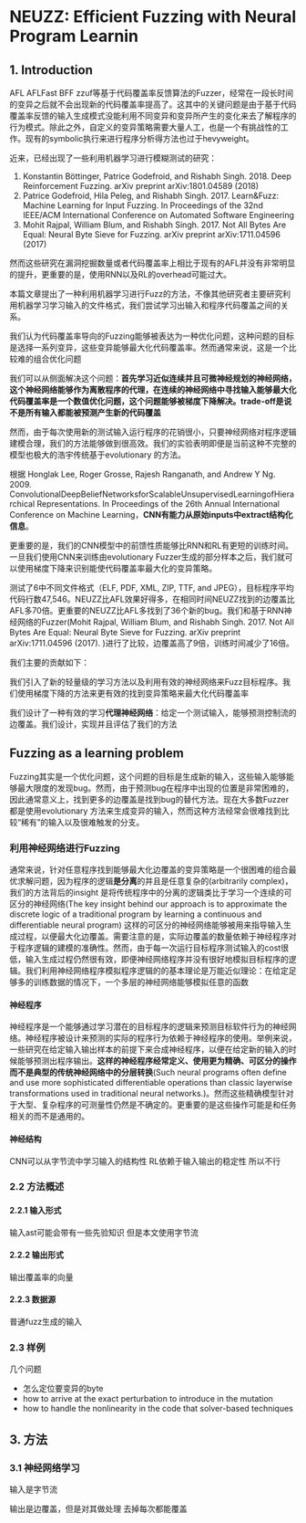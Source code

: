 # NEUZZ: Efficient Fuzzing with Neural Program Learnin

## 1. Introduction

AFL AFLFast BFF zzuf等基于代码覆盖率反馈算法的Fuzzer，经常在一段长时间的变异之后就不会出现新的代码覆盖率提高了。这其中的关键问题是由于基于代码覆盖率反馈的输入生成模式没能利用不同变异和变异所产生的变化来去了解程序的行为模式。除此之外，自定义的变异策略需要大量人工，也是一个有挑战性的工作。现有的symbolic执行来进行程序分析得方法也过于hevyweight。

近来，已经出现了一些利用机器学习进行模糊测试的研究：

1. Konstantin Böttinger, Patrice Godefroid, and Rishabh Singh. 2018. Deep Reinforcement Fuzzing. arXiv preprint arXiv:1801.04589 (2018)
2. Patrice Godefroid, Hila Peleg, and Rishabh Singh. 2017. Learn&Fuzz: Machine Learning for Input Fuzzing. In Proceedings of the 32nd IEEE/ACM International Conference on Automated Software Engineering
3. Mohit Rajpal, William Blum, and Rishabh Singh. 2017. Not All Bytes Are Equal: Neural Byte Sieve for Fuzzing. arXiv preprint arXiv:1711.04596 (2017)

然而这些研究在漏洞挖掘数量或者代码覆盖率上相比于现有的AFL并没有非常明显的提升，更重要的是，使用RNN以及RL的overhead可能过大。

本篇文章提出了一种利用机器学习进行Fuzz的方法，不像其他研究者主要研究利用机器学习学习输入的文件格式，我们尝试学习出输入和程序代码覆盖之间的关系。

我们认为代码覆盖率导向的Fuzzing能够被表达为一种优化问题，这种问题的目标是选择一系列变异，这些变异能够最大化代码覆盖率。然而通常来说，这是一个比较难的组合优化问题

我们可以从侧面解决这个问题：**首先学习近似连续并且可微神经规划的神经网络，这个神经网络能够作为离散程序的代理，在连续的神经网络中寻找输入能够最大化代码覆盖率是一个数值优化问题，这个问题能够被梯度下降解决。trade-off是说不是所有输入都能被预测产生新的代码覆盖**

然而，由于每次使用新的测试输入运行程序的花销很小，只要神经网络对程序逻辑建模合理，我们的方法能够做到很高效。我们的实验表明即便是当前这种不完整的模型也极大的浩宇传统基于evolutionary 的方法。

根据 Honglak Lee, Roger Grosse, Rajesh Ranganath, and Andrew Y Ng. 2009. ConvolutionalDeepBeliefNetworksforScalableUnsupervisedLearningofHierarchical Representations. In Proceedings of the 26th Annual International Conference on Machine Learning，**CNN有能力从原始inputs中extract结构化信息**。

更重要的是，我们的CNN模型中的前馈性质能够比RNN和RL有更短的训练时间。一旦我们使用CNN来训练由evolutionary  Fuzzer生成的部分样本之后，我们就可以使用梯度下降来识别能使代码覆盖率最大化的变异策略。

测试了6中不同文件格式（ELF, PDF, XML, ZIP, TTF, and JPEG），目标程序平均代码行数47,546。NEUZZ比AFL效果好得多，在相同时间NEUZZ找到的边覆盖比AFL多70倍。更重要的NEUZZ比AFL多找到了36个新的bug。我们和基于RNN神经网络的Fuzzer(Mohit Rajpal, William Blum, and Rishabh Singh. 2017. Not All Bytes Are Equal: Neural Byte Sieve for Fuzzing. arXiv preprint arXiv:1711.04596 (2017). )进行了比较，边覆盖高了9倍，训练时间减少了16倍。

我们主要的贡献如下：

我们引入了新的轻量级的学习方法以及利用有效的神经网络来Fuzz目标程序。我们使用梯度下降的方法来更有效的找到变异策略来最大化代码覆盖率

我们设计了一种有效的学习**代理神经网络**：给定一个测试输入，能够预测控制流的边覆盖。我们设计，实现并且评估了我们的方法

## Fuzzing as a learning problem

Fuzzing其实是一个优化问题，这个问题的目标是生成新的输入，这些输入能够能够最大限度的发现bug。然而，由于预测bug在程序中出现的位置是非常困难的，因此通常意义上，找到更多的边覆盖是找到bug的替代方法。现在大多数Fuzzer都是使用evolutionary 方法来生成变异的输入，然而这种方法经常会很难找到比较“稀有”的输入以及很难触发的分支。

### 利用神经网络进行Fuzzing

通常来说，针对任意程序找到能够最大化边覆盖的变异策略是一个很困难的组合最优求解问题，因为程序的逻辑**是分离**的并且是任意复杂的(arbitrarily complex)，我们的方法背后的insight 是将传统程序中的分离的逻辑类比于学习一个连续的可区分的神经网络(The key insight behind our approach is to approximate the discrete logic of a traditional program by learning a continuous and differentiable neural program) 这样的可区分的神经网络能够被用来指导输入生成过程，以便最大化边覆盖。需要注意的是，实际边覆盖的数量依赖于神经程序对于程序逻辑的建模的准确性。然而，由于每一次运行目标程序测试输入的cost很低，输入生成过程仍然很有效，即便神经网络程序并没有很好地模拟目标程序的逻辑。我们利用神经网络程序模拟程序逻辑的的基本理论是万能近似理论：在给定足够多的训练数据的情况下，一个多层的神经网络能够模拟任意的函数

#### 神经程序

神经程序是一个能够通过学习潜在的目标程序的逻辑来预测目标软件行为的神经网络。神经程序被设计来预测的实际的程序行为依赖于神经程序的使用。举例来说，一些研究在给定输入输出样本的前提下来合成神经程序，以便在给定新的输入的时候能够预测出程序输出。**这样的神经程序经常定义、使用更为精确、可区分的操作而不是典型的传统神经网络中的分层转换**(Such neural programs often define and use more sophisticated differentiable operations than classic layerwise transformations used in traditional neural networks.)。然而这些精确模型针对于大型、复杂程序的可测量性仍然是不确定的。更重要的是这些操作可能是和任务相关的而不是通用的。

#### 神经结构

CNN可以从字节流中学习输入的结构性
RL依赖于输入输出的稳定性 所以不行

### 2.2 方法概述

#### 2.2.1 输入形式

输入ast可能会带有一些先验知识
但是本文使用字节流

#### 2.2.2 输出形式

输出覆盖率的向量

#### 2.2.3 数据源

普通fuzz生成的输入

### 2.3 样例

几个问题
- 怎么定位要变异的byte
- how to arrive at the exact perturbation to introduce in the mutation
- how to handle the nonlinearity in the code that solver-based
techniques 

## 3. 方法

### 3.1 神经网络学习

输入是字节流

输出是边覆盖，但是对其做处理
去掉每次都能覆盖

